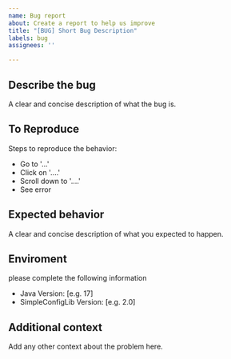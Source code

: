 ```yaml
---
name: Bug report
about: Create a report to help us improve
title: "[BUG] Short Bug Description"
labels: bug
assignees: ''

---
```


## Describe the bug
A clear and concise description of what the bug is.

## To Reproduce
Steps to reproduce the behavior:
- Go to '...'
- Click on '....'
- Scroll down to '....'
- See error

## Expected behavior
A clear and concise description of what you expected to happen.

## Enviroment
please complete the following information
 - Java Version: [e.g. 17]
 - SimpleConfigLib Version: [e.g. 2.0]

## Additional context
Add any other context about the problem here.
